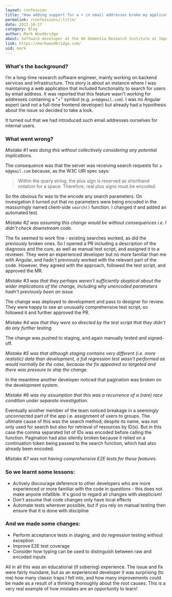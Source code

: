 ```yaml
---
layout: confession
title: "How adding support for a + in email addresses broke my application"
permalink: /confessions/:title/
date: 2022-10-17
category: Blog
author: Mark Woodbridge
about: Software developer at the UK Dementia Research Institute at Imperial College London
link: https://markwoodbridge.com/
uid: mark
---
```


### What's the background?

I’m a long-time research software engineer, mainly working on backend services and infrastructure. This story is about an instance where I was maintaining a web application that included functionality to search for users by email address. It was reported that this feature wasn't working for addresses containing a "+" symbol (e.g. `a+b@gmail.com`). I was no Angular expert (and not a full-time frontend developer) but already had a hypothesis about the issue so decided to take a look.

It turned out that we had introduced such email addresses ourselves for internal users.

### What went wrong?

_Mistake #1 was doing this without collectively considering any potential implications._

The consequence was that the server was receiving search requests for `a b@gmail.com` because, as the W3C URI spec says:

> Within the query string, the plus sign is reserved as shorthand notation for a space. Therefore, real plus signs must be encoded.

So the obvious fix was to the encode any search parameters. On invesigation it turned out that no parameters were being encoded in the reassuringly named client-side `search()` function. I changed it and added an automated test.

_Mistake #2 was assuming this change would be without consequences i.e. I didn't check downstream code._

The fix seemed to work fine - existing searches worked, as did the previously broken ones. So I opened a PR including a description of the diagnosis and the cure, as well as manual test script, and assigned it to a reviewer. They were an experienced developer but no more familiar than me with Angular, and hadn't previously worked with the relevant part of the code. However, they agreed with the approach, followed the test script, and approved the MR.

_Mistake #3 was that they perhaps weren't sufficiently skeptical about the wider implications of the change, including why unencoded parameters hadn't previously been an issue._

The change was deployed to development and pass to designer for review. They were happy to see an unusually comprehensive test script, so followed it and further approved the PR.

_Mistake #4 was that they were so directed by the test script that they didn't do any further testing._

The change was pushed to staging, and again manually tested and signed-off.

_Mistake #5 was that although staging contains very different (i.e. more realistic) data than development, a full regression test wasn't performed as would normally be the case, because the fix appeared so targeted and there was pressure to ship the change._

In the meantime another developer noticed that pagination was broken on the development system.

_Mistake #6 was my assumption that this was a recurrence of a (rare) race condition under separate investigation._

Eventually another member of the team noticed breakage in a seemingly unconnected part of the app i.e. assignment of users to groups. The ultimate cause of this was the search method, despite its name, was not only used for search but also for retrieval of resources by ID(s). But in this case the comma separated list of IDs was encoded before calling the function. Pagination had also silently broken because it relied on a continuation token being passed to the search function, which had also already been encoded.

_Mistake #7 was not having comprehensive E2E tests for these features._

### So we learnt some lessons:

- Actively discourage deference to other developers who are more experienced or more familiar with the code in questions - this does not make anyone infallible. It's good to regard all changes with skepticism!
- Don't assume that code changes only have local effects
- Automate tests wherever possible, but if you rely on manual testing then ensure that it is done with discipline

### And we made some changes:

- Perform acceptance tests in staging, and do regression testing without exception
- Improve E2E test coverage
- Consider how typing can be used to distinguish between raw and encoded inputs

All in all this was an educational (if sobering) experience. The issue and fix were fairly mundane, but as an experienced developer it was surprising (to me) how many classic traps I fell into, and how many improvements could be made as a result of a thinking thoroughly about the root causes. This is a very real example of how mistakes are an opportunity to learn!


